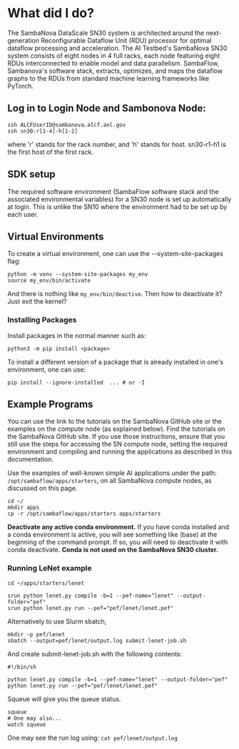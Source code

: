 # What did I do?

The SambaNova DataScale SN30 system is architected around the next-generation Reconfigurable Dataflow Unit (RDU) processor for optimal dataflow processing and acceleration. The AI Testbed's SambaNova SN30 system consists of eight nodes in 4 full racks, each node featuring eight RDUs interconnected to enable model and data parallelism. SambaFlow, Sambanova's software stack, extracts, optimizes, and maps the dataflow graphs to the RDUs from standard machine learning frameworks like PyTorch.

## Log in to Login Node and Sambonova Node:
```
ssh ALCFUserID@sambanova.alcf.anl.gov
ssh sn30-r[1-4]-h[1-2]
```
where 'r' stands for the rack number, and 'h' stands for host. sn30-r1-h1 is the first host of the first rack.

## SDK setup
The required software environment (SambaFlow software stack and the associated environmental variables) for a SN30 node is set up automatically at login.
This is unlike the SN10 where the environment had to be set up by each user.


## Virtual Environments
To create a virtual environment, one can use the --system-site-packages flag:
```
python -m venv --system-site-packages my_env
source my_env/bin/activate
```
And there is nothing like `my_env/bin/deactive`. Then how to deactivate it? Just exit the kernel?

### Installing Packages
Install packages in the normal manner such as:
```
python3 -m pip install <package>
```
To install a different version of a package that is already installed in one's environment, one can use:
```
pip install --ignore-installed  ... # or -I
```


## Example Programs
You can use the link to the tutorials on the SambaNova GitHub site or the examples on the compute node (as explained below).
Find the tutorials on the SambaNova GitHub site. If you use those instructions, ensure that you still use the steps for accessing the SN compute node, setting the required environment and compiling and running the applications as described in this documentation.

Use the examples of well-known simple AI applications under the path: `/opt/sambaflow/apps/starters`, on all SambaNova compute nodes, as discussed on this page.
```
cd ~/
mkdir apps
cp -r /opt/sambaflow/apps/starters apps/starters
```
**Deactivate any active conda environment.** If you have conda installed and a conda environment is active, you will see something like (base) at the beginning of the command prompt. If so, you will need to deactivate it with conda deactivate. **Conda is not used on the SambaNova SN30 cluster.**

### Running LeNet example
```
cd ~/apps/starters/lenet

srun python lenet.py compile -b=1 --pef-name="lenet" --output-folder="pef"
srun python lenet.py run --pef="pef/lenet/lenet.pef"
```

Alternatively to use Slurm sbatch,
```
mkdir -p pef/lenet
sbatch --output=pef/lenet/output.log submit-lenet-job.sh
```
And create submit-lenet-job.sh with the following contents:
```
#!/bin/sh

python lenet.py compile -b=1 --pef-name="lenet" --output-folder="pef"
python lenet.py run --pef="pef/lenet/lenet.pef"
```

Squeue will give you the queue status.
```
squeue
# One may also...
watch squeue
```
One may see the run log using: `cat pef/lenet/output.log`
